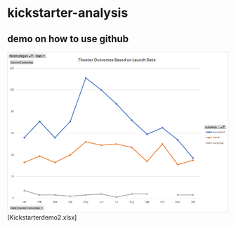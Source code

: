 # kickstarter-analysis
demo on how to use github
---
![Theater_Chart](/Resources/Theater_Outcomes_vs_Launch.png.png)
[Kickstarterdemo2.xlsx]
